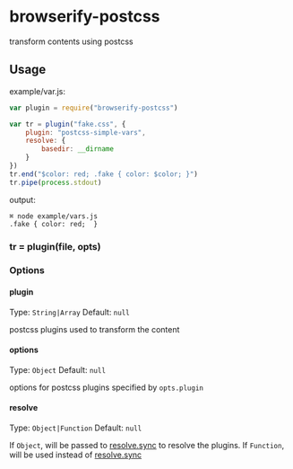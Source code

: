 # browserify-postcss
transform contents using postcss

## Usage

example/var.js:

```javascript
var plugin = require("browserify-postcss")

var tr = plugin("fake.css", {
    plugin: "postcss-simple-vars",
    resolve: {
        basedir: __dirname
    }
})
tr.end("$color: red; .fake { color: $color; }")
tr.pipe(process.stdout)

```

output:

```
⌘ node example/vars.js
.fake { color: red;  }
```

### tr = plugin(file, opts)

### Options

#### plugin

Type: `String|Array`
Default: `null`

postcss plugins used to transform the content

#### options

Type: `Object`
Default: `null`

options for postcss plugins specified by `opts.plugin`

#### resolve

Type: `Object|Function`
Default: `null`

If `Object`, will be passed to [resolve.sync](https://github.com/substack/node-resolve#resolvesyncid-opts) to resolve the plugins.
If `Function`, will be used instead of [resolve.sync](https://github.com/substack/node-resolve#resolvesyncid-opts)
